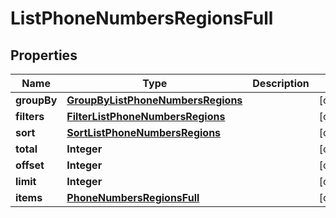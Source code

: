 
# ListPhoneNumbersRegionsFull

## Properties
Name | Type | Description | Notes
------------ | ------------- | ------------- | -------------
**groupBy** | [**GroupByListPhoneNumbersRegions**](GroupByListPhoneNumbersRegions.md) |  |  [optional]
**filters** | [**FilterListPhoneNumbersRegions**](FilterListPhoneNumbersRegions.md) |  |  [optional]
**sort** | [**SortListPhoneNumbersRegions**](SortListPhoneNumbersRegions.md) |  |  [optional]
**total** | **Integer** |  |  [optional]
**offset** | **Integer** |  |  [optional]
**limit** | **Integer** |  |  [optional]
**items** | [**PhoneNumbersRegionsFull**](PhoneNumbersRegionsFull.md) |  |  [optional]



